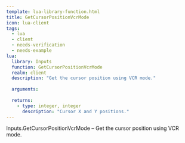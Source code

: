 ```yaml
---
template: lua-library-function.html
title: GetCursorPositionVcrMode
icon: lua-client
tags:
  - lua
  - client
  - needs-verification
  - needs-example
lua:
  library: Inputs
  function: GetCursorPositionVcrMode
  realm: client
  description: "Get the cursor position using VCR mode."
  
  arguments:
  
  returns:
    - type: integer, integer
      description: "Cursor X and Y positions."
---
```


<div class="lua__search__keywords">
Inputs.GetCursorPositionVcrMode &#x2013; Get the cursor position using VCR mode.
</div>
